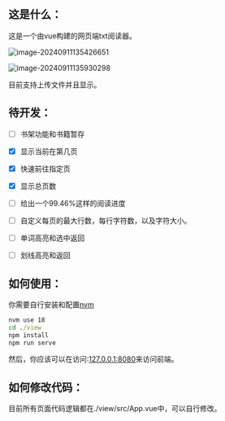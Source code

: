 ## 这是什么：

这是一个由vue构建的网页端txt阅读器。

![image-20240911135426651](https://fastly.jsdelivr.net/gh/MrXnneHang/blog_img/BlogHosting/img/24/09/202409111359874.png)

![image-20240911135930298](https://fastly.jsdelivr.net/gh/MrXnneHang/blog_img/BlogHosting/img/24/09/202409111359418.png)

目前支持上传文件并且显示。



## 待开发：

* [ ] 书架功能和书籍暂存
* [x] 显示当前在第几页
* [x] 快速前往指定页
* [x] 显示总页数
* [ ] 给出一个99.46%这样的阅读进度
* [ ] 自定义每页的最大行数，每行字符数，以及字符大小。
* [ ] 单词高亮和选中返回
* [ ] 划线高亮和返回



## 如何使用：

你需要自行安装和配置[nvm](https://github.com/nvm-sh/nvm)

```cmd
nvm use 18
cd ./view
npm install 
npm run serve
```

然后，你应该可以在访问:[127.0.0.1:8080](127.0.0.1:8080)来访问前端。



## 如何修改代码：

目前所有页面代码逻辑都在./view/src/App.vue中，可以自行修改。
